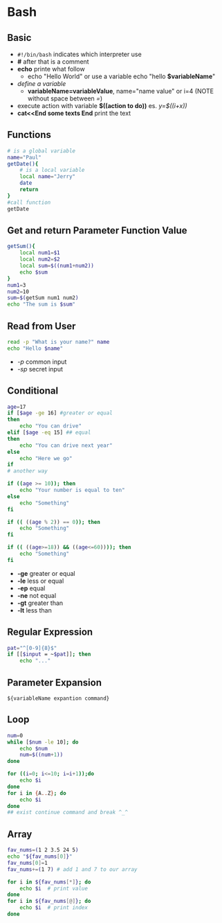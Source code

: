 # Bash

## Basic

- `#!/bin/bash` indicates which interpreter use
- **#** after that is a comment
- **echo** printe what follow
  - echo "Hello World" or use a variable echo "hello **\$variableName**"
- _define a variable_
  - **variableName=variableValue**, name="name value" or i=4 (NOTE without space between _=_)
- execute action with variable **\$((action to do))** es. _y=\$((i+x))_
- **cat<<End some texts End** print the text

## Functions

```bash
# is a global variable
name="Paul"
getDate(){
    # is a local variable
    local name="Jerry"
    date
    return
}
#call function
getDate
```

## Get and return Parameter Function Value

```bash
getSum(){
    local num1=$1
    local num2=$2
    local sum=$((num1+num2))
    echo $sum
}
num1=3
num2=10
sum=$(getSum num1 num2)
echo "The sum is $sum"
```

## Read from User

```bash
read -p "What is your name?" name
echo "Hello $name"

```

- _-p_ common input
- _-sp_ secret input

## Conditional

```bash
age=17
if [$age -ge 16] #greater or equal
then
    echo "You can drive"
elif [$age -eq 15] ## equal
then
    echo "You can drive next year"
else
    echo "Here we go"
if
# another way

if ((age >= 10)); then
    echo "Your number is equal to ten"
else
    echo "Something"
fi

if (( ((age % 2)) == 0)); then
    echo "Something"
fi

if (( ((age>=18)) && ((age<=60)))); then
    echo "Something"
fi
```

- **-ge** greater or equal
- **-le** less or equal
- **-ep** equal
- **-ne** not equal
- **-gt** greater than
- **-lt** less than

## Regular Expression

```bash
pat="^[0-9]{8}$"
if [[$input = ~$pat]]; then
    echo "..."
```

## Parameter Expansion

`${variableName expantion command}`

## Loop

```bash
num=0
while [$num -le 10]; do
    echo $num
    num=$((num+1))
done

for ((i=0; i<=10; i=i+1));do
    echo $i
done
for i in {A..Z}; do
    echo $i
done
## exist continue command and break ^_^

```

## Array

```bash
fav_nums=(1 2 3.5 24 5)
echo "${fav_nums[0]}"
fav_nums[0]=1
fav_nums+=(1 7) # add 1 and 7 to our array

for i in ${fav_nums[*]}; do
    echo $i  # print value
done
for i in ${fav_nums[@]}; do
    echo $i  # print index
done
```
